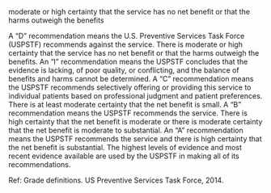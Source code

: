 moderate or high certainty that the service has no net benefit or that the harms outweigh the benefits

A “D” recommendation means the U.S. Preventive Services Task Force (USPSTF) recommends against
the service. There is moderate or high certainty that the service has no net benefit or that the harms
outweigh the benefits. An “I” recommendation means the USPSTF concludes that the evidence is lacking,
of poor quality, or conflicting, and the balance of benefits and harms cannot be determined. A “C”
recommendation means the USPSTF recommends selectively offering or providing this service to
individual patients based on professional judgment and patient preferences. There is at least moderate
certainty that the net benefit is small. A “B” recommendation means the USPSTF recommends the service.
There is high certainty that the net benefit is moderate or there is moderate certainty that the net benefit
is moderate to substantial. An “A” recommendation means the USPSTF recommends the service and there
is high certainty that the net benefit is substantial. The highest levels of evidence and most recent evidence
available are used by the USPSTF in making all of its recommendations.

Ref: Grade definitions. US Preventive Services Task Force, 2014.